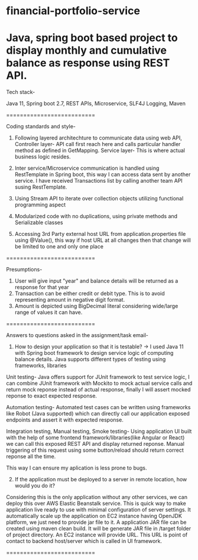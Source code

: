 # financial-portfolio-service
Java, spring boot based project to display monthly and cumulative balance as response using REST API.
==========================

Tech stack-

Java 11, Spring boot 2.7, REST APIs, Microservice, SLF4J Logging, Maven

==========================


Coding standards and style-

1. Following layered architechture to communicate data using web API, 
Controller layer- API call first reach here and calls particular handler method as defined in GetMapping.
Service layer- This is where actual business logic resides.

2. Inter service/Microservice communication is handled using RestTemplate in Spring boot, this way I can access data sent by another service. I have received Transactions list by calling another team API susing RestTemplate.

3. Using Stream API to iterate over collection objects utilizing functional programming aspect

4. Modularized code with no duplications, using private methods and Serializable classes 

5. Accessing 3rd Party external host URL from application.properties file using @Value(), this way if host URL at all changes then that change will be limited to one and only one place
 
==========================


Presumptions-

1. User will give input "year" and balance details will be returned as a response for that year
2. Transaction can be either credit or debit type. This is to avoid representing amount in negative digit format.
3. Amount is depicted using BigDecimal literal considering wide/large range of values it can have.

==========================

Answers to questions asked in the assignment/task email-

1. How to design your application so that it is testable?
-> I used Java 11 with Spring boot framework to design service logic of computing balance details. Java supports different types of testing using frameworks, libraries

Unit testing-
Java offers support for JUnit framework to test service logic, I can combine JUnit framework with Mockito to mock actual service calls and return mock reponse instead of actual response, finally I will assert mocked reponse to exact expected response.

Automation testing-
Automated test cases can be written using frameworks like Robot (Java supported) which can directly call our application exposed endpoints and assert it with expected response.

Integration testing, Manual testing, Smoke testing-
Using application UI built with the help of some frontend framework/libraries(like Angular or React) we can call this exposed REST API and display returned reponse. Manual triggering of this request using some button/reload should return correct reponse all the time.

This way I can ensure my aplication is less prone to bugs.




2. If the application must be deployed to a server in remote location, how would you do it?

Considering this is the only application without any other services, we can deploy this over AWS Elastic Beanstalk service. This is quick way to make application live ready to use with minimal configuration of server settings. It automatically scale up the application on EC2 instance having OpenJDK platform, we just need to provide jar file to it. 
A application JAR file can be created using maven clean build. It will be generate JAR file in /target folder of project directory. An EC2 instance will provide URL. This URL is point of contact to backend host/server which is called in UI framework.


==========================







 
